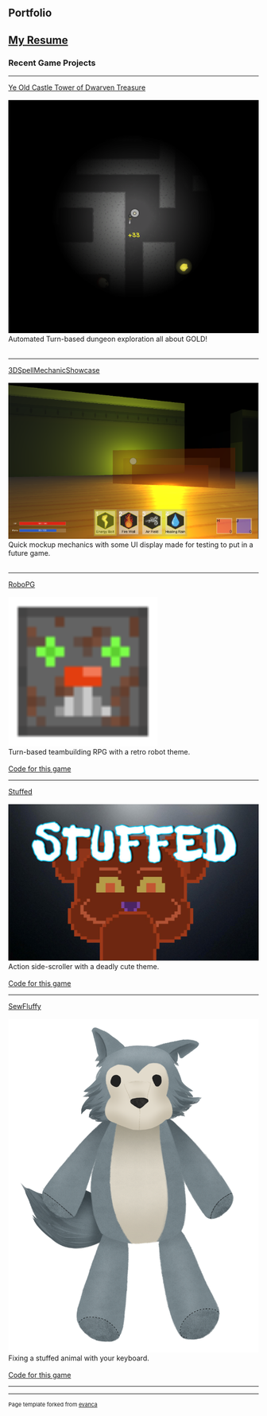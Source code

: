 ## Portfolio

[My Resume](/Andrew%20Wang%20Resume.pdf)
---

### Recent Game Projects
---

[Ye Old Castle Tower of Dwarven Treasure](https://meateor.itch.io/yeoldcastletowerofdwarventreasure)
<br><br>
<a href="https://meateor.itch.io/yeoldcastletowerofdwarventreasure"><img src="images/money.png?raw=true"></a>
<br>
Automated Turn-based dungeon exploration all about GOLD!
<br><br>

---
[3DSpellMechanicShowcase](https://meateor.itch.io/spellgame)
<br><br>
<a href="https://meateor.itch.io/spellgame/"><img src="images/Spell.PNG?raw=true"></a>
<br>
Quick mockup mechanics with some UI display made for testing to put in a future game.
<br><br>

---
[RoboPG](https://meateor.itch.io/robopg)
<br><br>
<a href="https://meateor.itch.io/robopg/"><img src="images/Rust.png?raw=true" width=300 height=300></a>
<br>
Turn-based teambuilding RPG with a retro robot theme.
<br><br>
<a href="https://github.com/Meateoreo/AndrewWangCodes/tree/master/RoboPG">Code for this game</a>

---
[Stuffed](https://meateor.itch.io/stuffed)
<br><br>
<a href="https://meateor.itch.io/stuffed/"><img src="images/LosePic.JPG?raw=true"></a>
<br>
Action side-scroller with a deadly cute theme. 
<br><br>
<a href="https://github.com/Meateoreo/AndrewWangCodes/tree/master/RoboPG">Code for this game</a>

---
[SewFluffy](https://meateor.itch.io/sewfluffy)
<br><br>
<a href="https://meateor.itch.io/sewfluffy/"><img src="images/Wolf_Base.png?raw=true"></a>
<br>
Fixing a stuffed animal with your keyboard.
<br><br>
<a href="https://github.com/Meateoreo/AndrewWangCodes/tree/master/RoboPG">Code for this game</a>

---




---
<p style="font-size:11px">Page template forked from <a href="https://github.com/evanca/quick-portfolio">evanca</a></p>
<!-- Remove above link if you don't want to attibute -->
